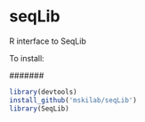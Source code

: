 # seqLib
R interface to SeqLib

To install:

#######
```R
library(devtools)
install_github('mskilab/seqLib')
library(SeqLib)
```
